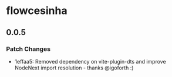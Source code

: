 # flowcesinha

## 0.0.5

### Patch Changes

- 1effaa5: Removed dependency on vite-plugin-dts and improve NodeNext import resolution - thanks @igoforth :)
